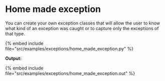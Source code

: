 # Home made exception



You can create your own exception classes that will allow the user to know what kind of an exception was caught or to capture only the exceptions of that type.


{% embed include file="src/examples/exceptions/home_made_exception.py" %}

**Output:**

{% embed include file="src/examples/exceptions/home_made_exception.out" %}


